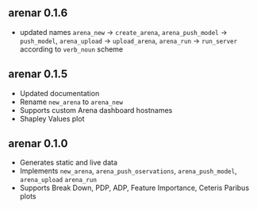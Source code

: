 arenar 0.1.6
----------------------------------------------------------------
* updated names `arena_new` -> `create_arena`,  `arena_push_model` -> `push_model`, `arena_upload` -> `upload_arena`, `arena_run` -> `run_server` according to `verb_noun` scheme

arenar 0.1.5
----------------------------------------------------------------
* Updated documentation
* Rename `new_arena` to `arena_new`
* Supports custom Arena dashboard hostnames
* Shapley Values plot

arenar 0.1.0
----------------------------------------------------------------
* Generates static and live data
* Implements `new_arena`, `arena_push_oservations`, `arena_push_model`, `arena_upload` `arena_run`
* Supports Break Down, PDP, ADP, Feature Importance, Ceteris Paribus plots
